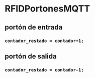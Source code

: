 # RFIDPortonesMQTT
## portón de entrada
### `contador_restado = contador+1;`
## portón de salida
### `contador_restado = contador-1;`

